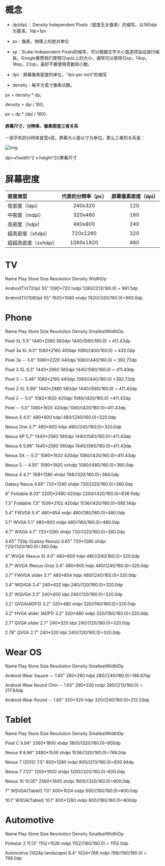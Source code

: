 # 概念

- dp(dip)： Density Independent Pixels（密度无关像素）的缩写。以160dpi为基准，1dp=1px

- px：像素，物理上的绝对单位

- sp：Scale-Independent Pixels的缩写，可以根据文字大小首选项自动进行缩放。Google推荐我们使用12sp以上的大小，通常可以使用12sp，14sp，18sp，22sp，最好不要使用奇数和小数。

- dpi：屏幕像素密度的单位，“dot per inch”的缩写

- density：每平方英寸像素点数。

  

px = density * dp; 

density = dpi / 160; 

px = dp * (dpi / 160);

#### 屏幕尺寸、分辨率、像素密度三者关系

一部手机的分辨率是宽x高，屏幕大小是以寸为单位，那么三者的关系是：

![img](https://upload-images.jianshu.io/upload_images/944365-2b5dc928ab334440.png?imageMogr2/auto-orient/strip|imageView2/2/w/360/format/webp)

dpi=√(width^2 x height^2)/屏幕尺寸



# 屏幕密度



| 密度类型             | 代表的分辨率（px） | 屏幕像素密度（dpi） |
| :------------------- | :----------------: | :-----------------: |
| 低密度（ldpi）       |      240x320       |         120         |
| 中密度（mdpi）       |      320x480       |         160         |
| 高密度（hdpi）       |      480x800       |         240         |
| 超高密度（xhdpi）    |      720x1280      |         320         |
| 超超高密度（xxhdpi） |     1080x1920      |         480         |



# TV

Name                            Play Store   Size     Resolution      Density                     WidthDp

AndroidTV(720p)                              55"       1280*720        tvdpi                1280/(213/160.0) = 961.5dp

AndroidTV(1080p)                            55"       1920*1080     xhdpi                1920/(320/160.0)=960.0dp



# Phone

Name                          Play Store   Size                Resolution         Density                 SmallestWidthDp

Pixel XL                                            5.5"                1440*2560         560dpi                 1440/(560/160.0) = 411.43dp

Pixel 3a XL                                       6.0"                1080*2160         400dpi                  1080/(400/160.0) = 432.0dp

Pixel 3a                      --                    5.6"                1080*2220         440dpi                  1080/(440/160.0) = 392.73dp

Pixel 3 XL                                         6.3"                 1440*2960         560dpi                  1440/(560/160.0) = 411.43dp

Pixel 3                        --                   5.46"                1080*2160         440dpi                  1080/(440/160.0) =392.73dp

Pixel 2 XL                                        5.99"                1440*2880          560dpi                 1440/(560/160.0) = 411.43dp

Pixel 2                       --                    5.0"                  1080*1920          420dpi                  1080/(420/160.0) =411.43dp

Pixel                          --                    5.0"                   1080*1920          420dpi                  1080/(420/160.0)=411.43dp

Nexus S                                           4.0"                    480*800              hdpi                     480/(240/160.0)=320.0dp

Nexus One                                     3.7"                    480*800               hdpi                    480/(240/160.0)=320.0dp

Nexus 6P                                        5.7"                    1440*2560           560dpi               1440/(560/160.0)=411.43dp

Nexus 6                                         5.96"                    1440*2560           560dpi               1440/(560/160.0)=411.43dp

Nexus 5X               --                     5.2"                    1080*1920           420dpi                 1080/(420/160.0)=411.43dp

Nexus 5                  --                     4.95"                    1080*1920           xxhdpi               1080/(480/160.0)=360.0dp

Nexus 4                                         4.7"                    768*1280               xhdpi                  768/(320/160.0)=384.0dp

Galaxy Nexus                                4.65"                    720*1280               xhdpi               720/(320/160.0)=360.0dp

8" Foldable                                    8.03"                    2200*2480               420dpi          2200/(420/160.0)=838.10dp

7.3" Foldable                                   7.3"                    1536*2152               420dpi          1536/(420/160.0)=585.14dp

5.4" FWVGA                                    5.4"                      480*854                   mdpi             480/(160/160.0)=480.0dp

5.1" WVGA                                    5.1"                      480*800                   mdpi               480/(160/160.0)=480.0dp

4.7" WXGA                                    4.7"                      720*1280                   xhdpi            720/(320/160.0)=360.0dp

4.65" 720p (Galaxy Nexus)         4.65"                      720*1280                xhdpi            720/(320/160.0)=360.0dp

4" WVGA (Nexus S)                        4.0"                      480*800                   hdpi             480/(240/160.0)=320.0dp

3.7" WVGA (Nexus One)                3.4"                      480*800                   hdpi            480/(240/160.0)=320.0dp

3.7" FWVGA slider                          3.7"                      480*854                   hdpi            480/(240/160.0)=320.0dp

3.4" WQVGA                                   3.4"                      240*432                   ldpi             240/(120/160.0)=320.0dp

3.3" WQVGA                                   3.3"                      240*400                   ldpi             240/(120/160.0)=320.0dp

3.2" QVGA(ADP2)                           3.2"                      320*480                   mdpi         320/(160/160.0)=320.0dp

3.2" HVGA slider (ADP1)                3.2"                      320*480                   mdpi        320/(160/160.0)=320.0dp

2.7" QVGA slider                            2.7"                      240*320                   ldpi            240/(120/160.0)=320.0dp

2.78" QVGA                                    2.7"                      240*320                   ldpi            240/(120/160.0)=320.0dp



#  Wear OS



Name                                           Play Store   Size                Resolution         Density                 SmallestWidthDp

Android Wear Square                     --              1.65"                280*280              hdpi      280/(240/160.0)=186.67dp

Android Wear Round Chin             --               1.65"               290*320              tvdpi   290/(213/160.0) = 217.84dp

Android Wear Round                      --               1.65"               320*320              hdpi   320/(240/160.0)=213.33dp



# Tablet

Name                                           Play Store     Size                  Resolution         Density                 SmallestWidthDp

Pixel C                                                                9.94"                 2560*1800         xhdpi      1800/(320/160.0)=900dp

Nexus 9                                                              8.86"                2480*1536         xhdpi   1536/(320/160.0)=768.0dp

Nexus 7 (2012)                                                   7.0"                 800*1280            tvdpi  800/(213/160.0)=600.94dp

Nexus 7                                                               7.02"               1200*1920         xhdpi  1200/(320/160.0)=600.0dp

Nexus 10                                                             10.05"             2560*1600         xhdpi  1600/(320/160.0)=800.0dp

7" WSVGA(Tablet)                                               7.0"                 600*1024           mdpi  600/(160/160.0)=600.0dp

10.1" WXGA(Tablet)                                             10.1"              800*1280           mdpi  800/(160/160.0)=800dp



# Automotive

Name                                           Play Store     Size                  Resolution         Density                 SmallestWidthDp

Polestar 2                                                         11.13"                 1152*1536      mdpi 1152/(160/160.0) = 1152.0dp

Automotive (1024p landscape)                   8.4"                      1024*768       mdpi  768/(160/160.0) = 768.0dp











   

